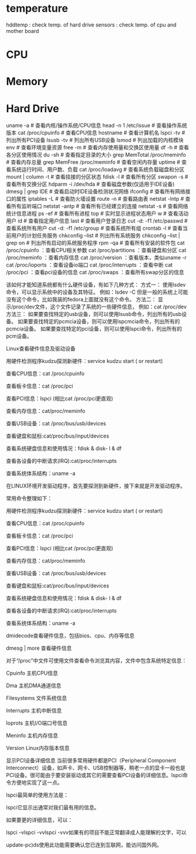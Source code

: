 # temperature
hddtemp	    : check temp. of hard drive
sensors	    : check temp. of cpu and mother board

# CPU

# Memory

# Hard Drive


uname -a               # 查看内核/操作系统/CPU信息
head -n 1 /etc/issue   # 查看操作系统版本
cat /proc/cpuinfo      # 查看CPU信息
hostname               # 查看计算机名
lspci -tv              # 列出所有PCI设备
lsusb -tv              # 列出所有USB设备
lsmod                  # 列出加载的内核模块
env                    # 查看环境变量资源
free -m                # 查看内存使用量和交换区使用量
df -h                  # 查看各分区使用情况
du -sh		 # 查看指定目录的大小
grep MemTotal /proc/meminfo   # 查看内存总量
grep MemFree /proc/meminfo    # 查看空闲内存量
uptime                 # 查看系统运行时间、用户数、负载
cat /proc/loadavg      # 查看系统负载磁盘和分区
mount | column -t      # 查看挂接的分区状态
fdisk -l               # 查看所有分区
swapon -s              # 查看所有交换分区
hdparm -i /dev/hda     # 查看磁盘参数(仅适用于IDE设备)
dmesg | grep IDE       # 查看启动时IDE设备检测状况网络
ifconfig               # 查看所有网络接口的属性
iptables -L            # 查看防火墙设置
route -n               # 查看路由表
netstat -lntp          # 查看所有监听端口
netstat -antp          # 查看所有已经建立的连接
netstat -s             # 查看网络统计信息进程
ps -ef                 # 查看所有进程
top                    # 实时显示进程状态用户
w                      # 查看活动用户
id             # 查看指定用户信息
last                   # 查看用户登录日志
cut -d: -f1 /etc/passwd   # 查看系统所有用户
cut -d: -f1 /etc/group    # 查看系统所有组
crontab -l             # 查看当前用户的计划任务服务
chkconfig –list        # 列出所有系统服务
chkconfig –list | grep on    # 列出所有启动的系统服务程序
rpm -qa                # 查看所有安装的软件包
cat /proc/cpuinfo ：查看CPU相关参数
cat /proc/partitions ：查看硬盘和分区
cat /proc/meminfo ：查看内存信息
cat /proc/version ：查看版本，类似uname -r
cat /proc/ioports ：查看设备io端口
cat /proc/interrupts ：查看中断
cat /proc/pci ：查看pci设备的信息
cat /proc/swaps ：查看所有swap分区的信息 

该如何才能知道系统都有什么硬件设备，有如下几种方式：
方式一：
使用lsdev命令，可以显示系统中的设备及其特征。
例如：lsdev -C
但是一般的系统上可能没有这个命令，比如我装的fedora上面就没有这个命令。
方法二：
显示/proc/dev文件，这个文件记录了系统的一些硬件信息，
例如：cat /proc/dev
方法三：
如果要查找特定的usb设备，则可以使用lsusb命令，列出所有的usb设备。
如果要查找特定的pcmcia设备，则可以使用lspcmcia命令，列出所有的pcmcia设备。
如果要查找特定的pci设备，则可以使用lspci命令，列出所有的pcm设备。 

Linux查看硬件信息及驱动设备

用硬件检测程序kudzu探测新硬件：service kudzu start ( or restart)

查看CPU信息：cat /proc/cpuinfo

查看板卡信息：cat /proc/pci

查看PCI信息：lspci (相比cat /proc/pci更直观)

查看内存信息：cat/proc/meminfo

查看USB设备：cat /proc/bus/usb/devices

查看键盘和鼠标:cat/proc/bus/input/devices

查看系统硬盘信息和使用情况：fdisk & disk- l & df

查看各设备的中断请求(IRQ):cat/proc/interrupts

查看系统体系结构：uname -a

在LINUX环境开发驱动程序，首先要探测到新硬件，接下来就是开发驱动程序。

常用命令整理如下：

用硬件检测程序kudzu探测新硬件：service kudzu start ( or restart)

查看CPU信息：cat /proc/cpuinfo

查看板卡信息：cat /proc/pci

查看PCI信息：lspci (相比cat /proc/pci更直观)

查看内存信息：cat/proc/meminfo

查看USB设备：cat /proc/bus/usb/devices

查看键盘和鼠标:cat/proc/bus/input/devices

查看系统硬盘信息和使用情况：fdisk & disk- l & df

查看各设备的中断请求(IRQ):cat/proc/interrupts

查看系统体系结构：uname -a

dmidecode查看硬件信息，包括bios、cpu、内存等信息

dmesg | more 查看硬件信息

对于“/proc”中文件可使用文件查看命令浏览其内容，文件中包含系统特定信息：

Cpuinfo 主机CPU信息

Dma 主机DMA通道信息

Filesystems 文件系统信息

Interrupts 主机中断信息

Ioprots 主机I/O端口号信息

Meninfo 主机内存信息

Version Linux内存版本信息

显示PCI设备详细信息
当前很多常用硬件都是PCI（Peripheral Component Interconnect）设备，如声卡、网卡、USB控制器等，稍老一点的显卡一般也是PCI设备。很可能由于要安装驱动或其它的需要查看PCI设备的详细信息。lspci命令方便地实现了这一点。 

lspci最简单的使用方法是： 

lspci它显示出通常对我们最有用的信息。 

如果要更的详细信息，可以： 

lspci -vlspci -vvlspci -vvv如果有的项目不能正常翻译成人能理解的文字，可以 

update-pc)ds使用此功能需要确认您已连到互联网，能访问国外网。

